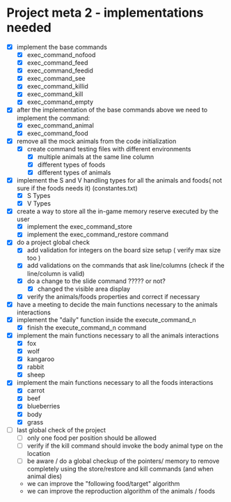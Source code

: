﻿

# Project meta 2 - implementations needed

- [x] implement the base commands
  - [x] exec_command_nofood
  - [x] exec_command_feed
  - [x] exec_command_feedid
  - [x] exec_command_see
  - [x] exec_command_killid
  - [x] exec_command_kill
  - [x] exec_command_empty
- [x] after the implementation of the base commands above we need to implement the command:
  - [x] exec_command_animal
  - [x] exec_command_food
- [x] remove all the mock animals from the code initialization
  - [x] create  command testing files with different environments
    - [x] multiple animals at the same line column
    - [x] different types of foods
    - [x] different types of animals
- [X] implement the S and V handling types for all the animals and foods( not sure if the foods needs it) (constantes.txt)
  - [x] S Types
  - [X] V Types
- [x] create a way to store all the in-game memory reserve executed by the user
  - [x] implement the exec_command_store
  - [x] implement the exec_command_restore command
- [x] do a project global check
  - [x] add validation for integers on the board size setup ( verify max size too )
  - [x] add validations on the commands that ask line/columns (check if the line/column is valid)
  - [x] do a change to the slide command ????? or not?
    - [x] changed the visible area display
  - [x] verify the animals/foods properties and correct if necessary
- [x] have a meeting to decide the main functions necessary to the animals interactions
- [x] implement the "daily" function inside the execute_command_n
  - [x] finish the execute_command_n command
- [x] implement the main functions necessary to all  the animals interactions
  - [x] fox
  - [x] wolf
  - [x] kangaroo
  - [x] rabbit
  - [x] sheep
- [x] implement the main functions necessary to all  the foods interactions
  - [x] carrot
  - [x] beef
  - [x] blueberries
  - [x] body
  - [x] grass
- [ ] last global check of the project
  - [ ] only one food per position should be allowed
  - [ ] verify if the kill command should invoke the body animal type on the location
  - [ ] be aware / do a global checkup of the pointers/ memory to remove completely using the store/restore and kill commands (and when animal dies)
  - we can improve the "following food/target" algorithm
  - we can improve the reproduction algorithm of the animals / foods